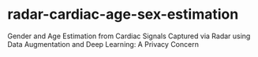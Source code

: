 # radar-cardiac-age-sex-estimation
Gender and Age Estimation from Cardiac Signals Captured via Radar using Data Augmentation and Deep Learning: A Privacy Concern
